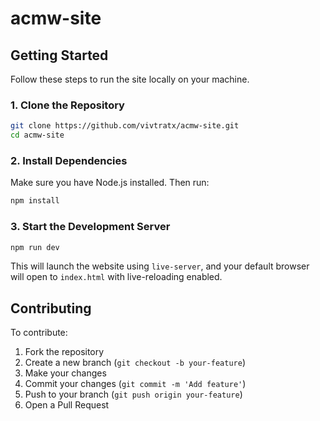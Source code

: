 
# acmw-site

## Getting Started

Follow these steps to run the site locally on your machine.

### 1. Clone the Repository

```bash
git clone https://github.com/vivtratx/acmw-site.git
cd acmw-site
````

### 2. Install Dependencies

Make sure you have Node.js installed. Then run:

```bash
npm install
```

### 3. Start the Development Server

```bash
npm run dev
```

This will launch the website using `live-server`, and your default browser will open to `index.html` with live-reloading enabled.

## Contributing

To contribute:

1. Fork the repository
2. Create a new branch (`git checkout -b your-feature`)
3. Make your changes
4. Commit your changes (`git commit -m 'Add feature'`)
5. Push to your branch (`git push origin your-feature`)
6. Open a Pull Request

```

```

